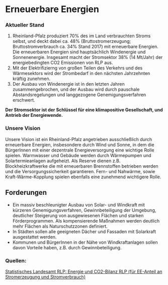# Erneuerbare Energien

### Aktueller Stand

1. Rheinland-Pfalz produziert 70% des  im Land verbrauchten Stroms selbst, und deckt dabei ca. 48% (Bruttostromerzeugung; Bruttostromverbrauch ca. 34% Stand 2017) mit erneuerbare Energien. Die erneuerbaren Energien sind hauptsächlich Windenergie und Sonnenenergie. Insgesamt macht der Stromsektor 38% (14 Mt/Jahr) der energiebedingten CO2 Emissionen von RLP aus.
2. Mit der Elektrifizierng von großen Teilen des Verkehrs und des Wärmesektors wird der Strombedarf in den nächsten Jahrzehnten kräftig zunehmen.
3. Der Ausbau von Windenergie ist in den letzten Jahren zusammengebrochen, und der Ausbau wird durch pauschale Abstandsregelungen und langgezogene Genemigungsverfahren erschwert.

**Der Stromsektor ist der Schlüssel für eine klimapositive Gesellschaft, und Antrieb der Energiewende.**

### Unsere Vision

Unsere Vision ist ein Rheinland-Pfalz angetrieben ausschließlich durch erneuerbare Energien, insbesondere durch Wind und Sonne, in dem die BürgerInnen mit einer dezentrale Energieversorgung eine wichtige Rolle spielen. Warmwasser und Gebäude werden durch Wärmepumpen und Solartermieanlagen aufgeheizt. Als Reserve dienen z.B. Blockheizkraftwerke die mit erneuerbaren Brennstoffen betrieben werden und die Versorgungssicherkeit garantieren. Fern- und Nahwärme, sowie Kraft-Wärme-Kopplung spielen ebenfalls eine zunehmend wichtigere Rolle.

## Forderungen

- Ein massiv beschleunigter Ausbau von Solar- und Windkraft mit kürzeren Genemigungsverfahren, Gewinnbeteiligung der Umgebung, deutlicher Steigerung von ausgewiesenen Flächen und starken Förderprogrammen. Als kompensierende Maßnahmen werden deutlich mehr Flächen als Naturschutzzonen definiert.
- In Städten sollen alle geeigneten Dächer und Fassaden mit Solarkraft ausgestattet werden.
- Kommunen und BürgerInnen in der Nähe von Windkraftanlagen sollen davon Vorteile haben, z.B. durch Gewinnbeteiligung.

### Quellen:

[Statistisches Landesamt RLP: Energie und CO2-Bilanz RLP (für EE-Anteil an Stromerzeugung und Stromverbrauch)](https://www.statistik.rlp.de/fileadmin/dokumente/berichte/E/4123/E4123_201700_1j_L.pdf)
